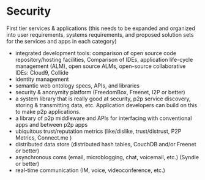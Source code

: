 Security
========
First tier services & applications (this needs to be expanded and organized into user requirements, systems requirements, and proposed solution sets for the services and apps in each category)
* integrated development tools: comparison of open source code repository/hosting facilities, Comparison of IDEs, application life-cycle management (ALM), open source ALMs, open-source collaborative IDEs: Cloud9, Collide
* identity management
* semantic web ontology specs, APIs, and libraries
* security & anonymity platform (FreedomBox, Freenet, I2P or better)
* a system library that is really good at security, p2p service discovery, storing & transmitting data, etc. Application developers can build on this to make p2p applications.
* a library of p2p middleware and APIs for interfacing with conventional apps and between p2p apps
* ubiquitous trust/reputation metrics (like/dislike, trust/distrust, P2P Metrics, Connect.me )
* distributed data store (distributed hash tables, CouchDB and/or Freenet or better)
* asynchronous coms (email, microblogging, chat, voicemail, etc.) (Syndie or better)
* real-time communication (IM, voice, videoconference, etc.)

